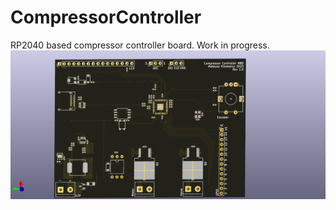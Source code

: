 # CompressorController
RP2040 based compressor controller board. Work in progress.
![Board View](Hardware/board_render.png)

